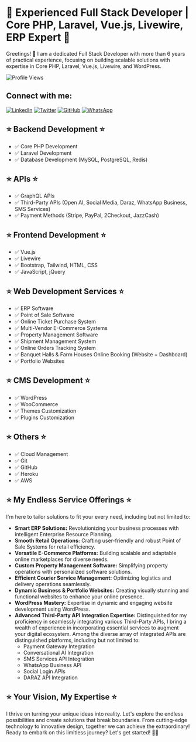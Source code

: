 # 🚀 Experienced Full Stack Developer | Core PHP, Laravel, Vue.js, Livewire, ERP Expert 🚀

Greetings! 👋 I am a dedicated Full Stack Developer with more than 6 years of practical experience, focusing on building scalable solutions with expertise in Core PHP, Laravel, Vue.js, Livewire, and WordPress.

![Profile Views](https://komarev.com/ghpvc/?username=baashna514&color=brightgreen)

## Connect with me:
[![LinkedIn](https://img.shields.io/badge/LinkedIn-0077B5?style=for-the-badge&logo=linkedin&logoColor=white)](https://www.linkedin.com/in/baashna514)
[![Twitter](https://img.shields.io/badge/Twitter-1DA1F2?style=for-the-badge&logo=twitter&logoColor=white)](https://twitter.com/moinabbas80)
[![GitHub](https://img.shields.io/badge/GitHub-181717?style=for-the-badge&logo=github&logoColor=white)](https://github.com/baashna514)
[![WhatsApp](https://img.shields.io/badge/WhatsApp-25D366?style=for-the-badge&logo=whatsapp&logoColor=white)](https://wa.me/923321773514)

## ⭐ Backend Development ⭐
- ✅ Core PHP Development
- ✅ Laravel Development
- ✅ Database Development (MySQL, PostgreSQL, Redis)

## ⭐ APIs ⭐
- ✅ GraphQL APIs
- ✅ Third-Party APIs (Open AI, Social Media, Daraz, WhatsApp Business, SMS Services)
- ✅ Payment Methods (Stripe, PayPal, 2Checkout, JazzCash)

## ⭐ Frontend Development ⭐
- ✅ Vue.js
- ✅ Livewire
- ✅ Bootstrap, Tailwind, HTML, CSS
- ✅ JavaScript, jQuery

## ⭐ Web Development Services ⭐
- ✅ ERP Software
- ✅ Point of Sale Software
- ✅ Online Ticket Purchase System
- ✅ Multi-Vendor E-Commerce Systems
- ✅ Property Management Software
- ✅ Shipment Management System
- ✅ Online Orders Tracking System
- ✅ Banquet Halls & Farm Houses Online Booking (Website + Dashboard)
- ✅ Portfolio Websites

## ⭐ CMS Development ⭐
- ✅ WordPress
- ✅ WooCommerce
- ✅ Themes Customization
- ✅ Plugins Customization

## ⭐ Others ⭐
- ✅ Cloud Management
- ✅ Git
- ✅ GitHub
- ✅ Heroku
- ✅ AWS

## ⭐ My Endless Service Offerings ⭐
I'm here to tailor solutions to fit your every need, including but not limited to:

- **Smart ERP Solutions:** Revolutionizing your business processes with intelligent Enterprise Resource Planning.
- **Smooth Retail Operations:** Crafting user-friendly and robust Point of Sale Systems for retail efficiency.
- **Versatile E-Commerce Platforms:** Building scalable and adaptable online marketplaces for diverse needs.
- **Custom Property Management Software:** Simplifying property operations with personalized software solutions.
- **Efficient Courier Service Management:** Optimizing logistics and delivery operations seamlessly.
- **Dynamic Business & Portfolio Websites:** Creating visually stunning and functional websites to enhance your online presence.
- **WordPress Mastery:** Expertise in dynamic and engaging website development using WordPress.
- **Advanced Third-Party API Integration Expertise:** Distinguished for my proficiency in seamlessly integrating various Third-Party APIs, I bring a wealth of experience in incorporating essential services to augment your digital ecosystem. Among the diverse array of integrated APIs are distinguished platforms, including but not limited to:
  - Payment Gateway Integration
  - Conversational AI Integration
  - SMS Services API Integration
  - WhatsApp Business API
  - Social Login APIs
  - DARAZ API Integration

## ⭐ Your Vision, My Expertise ⭐
I thrive on turning your unique ideas into reality. Let's explore the endless possibilities and create solutions that break boundaries. From cutting-edge technology to innovative design, together we can achieve the extraordinary! Ready to embark on this limitless journey? Let's get started! 🚀✨

